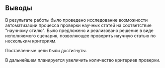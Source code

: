 ## Выводы

В результате работы было проведено исследование возможности автоматизации процесса проверки научных статей на соответствие "научному стилю". Было предложено и реализовано решение в виде исполняемого сценария, позволяющее проверить научную статью по нескольким критериям.

Поставленные цели были достигнуты.

В дальнейшем планируется увеличить количество критериев проверки.